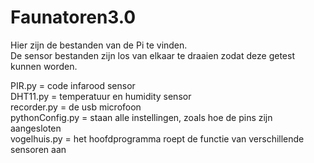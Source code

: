 # Faunatoren3.0
Hier zijn de bestanden van de Pi te vinden.<br />
De sensor bestanden zijn los van elkaar te draaien zodat deze getest kunnen worden.<br />

PIR.py = code infarood sensor<br />
DHT11.py = temperatuur en humidity sensor<br />
recorder.py = de usb microfoon<br />
pythonConfig.py = staan alle instellingen, zoals hoe de pins zijn aangesloten<br />
vogelhuis.py = het hoofdprogramma roept de functie van verschillende sensoren aan<br />
